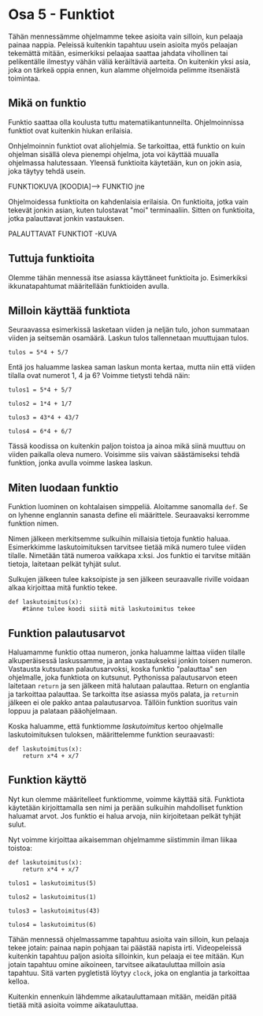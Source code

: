 # Osa 5 - Funktiot

Tähän mennessämme ohjelmamme tekee asioita vain silloin, kun pelaaja painaa nappia. Peleissä kuitenkin tapahtuu usein asioita myös pelaajan tekemättä mitään, esimerkiksi pelaajaa saattaa jahdata vihollinen tai pelikentälle ilmestyy vähän väliä keräiltäviä aarteita. On kuitenkin yksi asia, joka on tärkeä oppia ennen, kun alamme ohjelmoida pelimme itsenäistä toimintaa.

## Mikä on funktio

Funktio saattaa olla koulusta tuttu matematiikantunneilta. Ohjelmoinnissa funktiot ovat kuitenkin hiukan erilaisia.

Onhjelmoinnin funktiot ovat aliohjelmia. Se tarkoittaa, että funktio on kuin ohjelman sisällä oleva pienempi ohjelma, jota voi käyttää muualla ohjelmassa halutessaan. Yleensä funktioita käytetään, kun on jokin asia, joka täytyy tehdä usein.

FUNKTIOKUVA [KOODIA]--> FUNKTIO jne

Ohjelmoidessa funktioita on kahdenlaisia erilaisia. On funktioita, jotka vain tekevät jonkin asian, kuten tulostavat "moi" terminaaliin. Sitten on funktioita, jotka palauttavat jonkin vastauksen.

PALAUTTAVAT FUNKTIOT -KUVA

## Tuttuja funktioita

Olemme tähän mennessä itse asiassa käyttäneet funktioita jo. Esimerkiksi ikkunatapahtumat määritellään funktioiden avulla.

## Milloin käyttää funktiota

Seuraavassa esimerkissä lasketaan viiden ja neljän tulo, johon summataan viiden ja seitsemän osamäärä. Laskun tulos tallennetaan muuttujaan tulos.

```Python3
tulos = 5*4 + 5/7
```

Entä jos haluamme laskea saman laskun monta kertaa, mutta niin että viiden tilalla ovat numerot 1, 4 ja 6? Voimme tietysti tehdä näin:

```Python3
tulos1 = 5*4 + 5/7

tulos2 = 1*4 + 1/7

tulos3 = 43*4 + 43/7

tulos4 = 6*4 + 6/7
```

Tässä koodissa on kuitenkin paljon toistoa ja ainoa mikä siinä muuttuu on viiden paikalla oleva numero. Voisimme siis vaivan säästämiseksi tehdä funktion, jonka avulla voimme laskea laskun.

## Miten luodaan funktio

Funktion luominen on kohtalaisen simppeliä. Aloitamme sanomalla `def`. Se on lyhenne englannin sanasta define eli määrittele. Seuraavaksi kerromme funktion nimen.

Nimen jälkeen merkitsemme sulkuihin millaisia tietoja funktio haluaa. Esimerkkimme laskutoimituksen tarvitsee tietää mikä numero tulee viiden tilalle. Nimetään tätä numeroa vaikkapa x:ksi. Jos funktio ei tarvitse mitään tietoja, laitetaan pelkät tyhjät sulut.

Sulkujen jälkeen tulee kaksoipiste ja sen jälkeen seuraavalle riville voidaan alkaa kirjoittaa mitä funktio tekee.

```Python3
def laskutoimitus(x):
    #tänne tulee koodi siitä mitä laskutoimitus tekee
```

## Funktion palautusarvot

Haluamamme funktio ottaa numeron, jonka haluamme laittaa viiden tilalle alkuperäisessä laskussamme, ja antaa vastaukseksi jonkin toisen numeron. Vastausta kutsutaan palautusarvoksi, koska funktio "palauttaa" sen ohjelmalle, joka funktiota on kutsunut. Pythonissa palautusarvon eteen laitetaan `return` ja sen jälkeen mitä halutaan palauttaa. Return on englantia ja tarkoittaa palauttaa. Se tarkoitta itse asiassa myös palata, ja `return`in jälkeen ei ole pakko antaa palautusarvoa. Tällöin funktion suoritus vain loppuu ja palataan pääohjelmaan.

Koska haluamme, että funktiomme _laskutoimitus_ kertoo ohjelmalle laskutoimituksen tuloksen, määrittelemme funktion seuraavasti:

```Python3
def laskutoimitus(x):
    return x*4 + x/7
```

## Funktion käyttö

Nyt kun olemme määritelleet funktiomme, voimme käyttää sitä. Funktiota käytetään kirjoittamalla sen nimi ja perään sulkuihin mahdolliset funktion haluamat arvot. Jos funktio ei halua arvoja, niin kirjoitetaan pelkät tyhjät sulut.

Nyt voimme kirjoittaa aikaisemman ohjelmamme siistimmin ilman liikaa toistoa:

```Python3
def laskutoimitus(x):
    return x*4 + x/7

tulos1 = laskutoimitus(5)

tulos2 = laskutoimitus(1)

tulos3 = laskutoimitus(43)

tulos4 = laskutoimitus(6)
```


Tähän mennessä ohjelmassamme tapahtuu asioita vain silloin, kun pelaaja tekee jotain: painaa napin pohjaan tai päästää napista irti. Videopeleissä kuitenkin tapahtuu paljon asioita silloinkin, kun pelaaja ei tee mitään. Kun jotain tapahtuu omine aikoineen, tarvitsee aikatauluttaa milloin asia tapahtuu. Sitä varten pygletistä löytyy `clock`, joka on englantia ja tarkoittaa kelloa.

Kuitenkin ennenkuin lähdemme aikatauluttamaan mitään, meidän pitää tietää mitä asioita voimme aikatauluttaa.